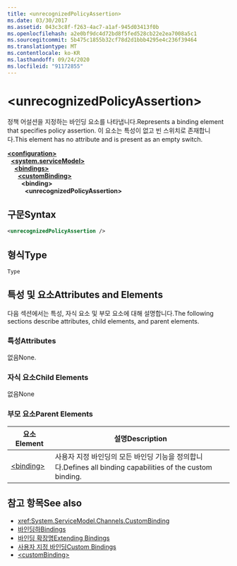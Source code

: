 ```yaml
---
title: <unrecognizedPolicyAssertion>
ms.date: 03/30/2017
ms.assetid: 043c3c8f-f263-4ac7-a1af-945d03413f0b
ms.openlocfilehash: a2e0bf9dc4d72bd8f5fed528cb22e2ea7008a5c1
ms.sourcegitcommit: 5b475c1855b32cf78d2d1bbb4295e4c236f39464
ms.translationtype: MT
ms.contentlocale: ko-KR
ms.lasthandoff: 09/24/2020
ms.locfileid: "91172855"
---
```

# \<unrecognizedPolicyAssertion>

<span data-ttu-id="5887b-101">정책 어설션을 지정하는 바인딩 요소를 나타냅니다.</span><span class="sxs-lookup"><span data-stu-id="5887b-101">Represents a binding element that specifies policy assertion.</span></span> <span data-ttu-id="5887b-102">이 요소는 특성이 없고 빈 스위치로 존재합니다.</span><span class="sxs-lookup"><span data-stu-id="5887b-102">This element has no attribute and is present as an empty switch.</span></span>  
  
[**\<configuration>**](../configuration-element.md)\
&nbsp;&nbsp;[**\<system.serviceModel>**](system-servicemodel.md)\
&nbsp;&nbsp;&nbsp;&nbsp;[**\<bindings>**](bindings.md)\
&nbsp;&nbsp;&nbsp;&nbsp;&nbsp;&nbsp;[**\<customBinding>**](custombinding.md)\
&nbsp;&nbsp;&nbsp;&nbsp;&nbsp;&nbsp;&nbsp;&nbsp;**\<binding>**\
&nbsp;&nbsp;&nbsp;&nbsp;&nbsp;&nbsp;&nbsp;&nbsp;&nbsp;&nbsp;**\<unrecognizedPolicyAssertion>**  
  
## <a name="syntax"></a><span data-ttu-id="5887b-103">구문</span><span class="sxs-lookup"><span data-stu-id="5887b-103">Syntax</span></span>  
  
```xml  
<unrecognizedPolicyAssertion />
```  
  
## <a name="type"></a><span data-ttu-id="5887b-104">형식</span><span class="sxs-lookup"><span data-stu-id="5887b-104">Type</span></span>  

 `Type`  
  
## <a name="attributes-and-elements"></a><span data-ttu-id="5887b-105">특성 및 요소</span><span class="sxs-lookup"><span data-stu-id="5887b-105">Attributes and Elements</span></span>  

 <span data-ttu-id="5887b-106">다음 섹션에서는 특성, 자식 요소 및 부모 요소에 대해 설명합니다.</span><span class="sxs-lookup"><span data-stu-id="5887b-106">The following sections describe attributes, child elements, and parent elements.</span></span>  
  
### <a name="attributes"></a><span data-ttu-id="5887b-107">특성</span><span class="sxs-lookup"><span data-stu-id="5887b-107">Attributes</span></span>  

 <span data-ttu-id="5887b-108">없음</span><span class="sxs-lookup"><span data-stu-id="5887b-108">None.</span></span>  
  
### <a name="child-elements"></a><span data-ttu-id="5887b-109">자식 요소</span><span class="sxs-lookup"><span data-stu-id="5887b-109">Child Elements</span></span>  

 <span data-ttu-id="5887b-110">없음</span><span class="sxs-lookup"><span data-stu-id="5887b-110">None</span></span>  
  
### <a name="parent-elements"></a><span data-ttu-id="5887b-111">부모 요소</span><span class="sxs-lookup"><span data-stu-id="5887b-111">Parent Elements</span></span>  
  
|<span data-ttu-id="5887b-112">요소</span><span class="sxs-lookup"><span data-stu-id="5887b-112">Element</span></span>|<span data-ttu-id="5887b-113">설명</span><span class="sxs-lookup"><span data-stu-id="5887b-113">Description</span></span>|  
|-------------|-----------------|  
|[\<binding>](bindings.md)|<span data-ttu-id="5887b-114">사용자 지정 바인딩의 모든 바인딩 기능을 정의합니다.</span><span class="sxs-lookup"><span data-stu-id="5887b-114">Defines all binding capabilities of the custom binding.</span></span>|  
  
## <a name="see-also"></a><span data-ttu-id="5887b-115">참고 항목</span><span class="sxs-lookup"><span data-stu-id="5887b-115">See also</span></span>

- <xref:System.ServiceModel.Channels.CustomBinding>
- [<span data-ttu-id="5887b-116">바인딩하</span><span class="sxs-lookup"><span data-stu-id="5887b-116">Bindings</span></span>](../../../wcf/bindings.md)
- [<span data-ttu-id="5887b-117">바인딩 확장명</span><span class="sxs-lookup"><span data-stu-id="5887b-117">Extending Bindings</span></span>](../../../wcf/extending/extending-bindings.md)
- [<span data-ttu-id="5887b-118">사용자 지정 바인딩</span><span class="sxs-lookup"><span data-stu-id="5887b-118">Custom Bindings</span></span>](../../../wcf/extending/custom-bindings.md)
- [\<customBinding>](custombinding.md)

